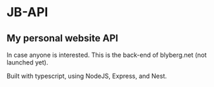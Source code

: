 # JB-API

## My personal website API

In case anyone is interested. This is the back-end of blyberg.net (not launched yet).

Built with typescript, using NodeJS, Express, and Nest.